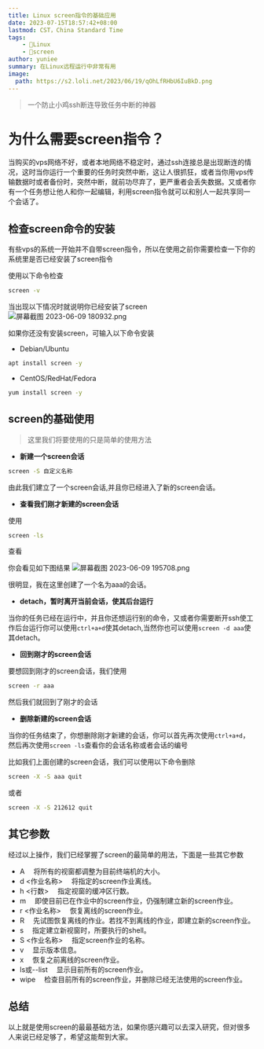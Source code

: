 ```yaml
---
title: Linux screen指令的基础应用
date: 2023-07-15T18:57:42+08:00
lastmod: CST，China Standard Time
tags: 
    - 🐘Linux
    - 🍌screen
author: yuniee
summary: 在Linux远程运行中非常有用
image: 
  path: https://s2.loli.net/2023/06/19/qOhLfRHbU6IuBkD.png
---
```


> 一个防止小鸡ssh断连导致任务中断的神器

# 为什么需要screen指令？
当购买的vps网络不好，或者本地网络不稳定时，通过ssh连接总是出现断连的情况，这时当你运行一个重要的任务时突然中断，这让人很抓狂，或者当你用vps传输数据时或者备份时，突然中断，就前功尽弃了，更严重者会丢失数据。又或者你有一个任务想让他人和你一起编辑，利用screen指令就可以和别人一起共享同一个会话了。

## 检查screen命令的安装
有些vps的系统一开始并不自带screen指令，所以在使用之前你需要检查一下你的系统里是否已经安装了screen指令

使用以下命令检查

```bash
screen -v
```
当出现以下情况时就说明你已经安装了screen
![屏幕截图 2023-06-09 180932.png](https://s2.loli.net/2023/06/19/6ke5zuvj3pLICdl.png)



如果你还没有安装screen，可输入以下命令安装

-  Debian/Ubuntu

```bash
apt install screen -y
```
- CentOS/RedHat/Fedora
```bash
yum install screen -y
```
## screen的基础使用
>这里我们将要使用的只是简单的使用方法

- **新建一个screen会话**
```bash
screen -S 自定义名称
```
由此我们建立了一个screen会话,并且你已经进入了新的screen会话。

- **查看我们刚才新建的screen会话**

使用

```bash
screen -ls
```
查看

你会看见如下图结果
![屏幕截图 2023-06-09 195708.png](https://s2.loli.net/2023/06/19/tRKDgCBHwo9XfOM.png)

很明显，我在这里创建了一个名为aaa的会话。

- **detach，暂时离开当前会话，使其后台运行**


当你的任务已经在运行中，并且你还想运行别的命令，又或者你需要断开ssh使工作后台运行你可以使用`ctrl+a+d`使其detach,当然你也可以使用``screen -d aaa``使其detach。

- **回到刚才的screen会话**


要想回到刚才的screen会话，我们使用
```bash
screen -r aaa
```
然后我们就回到了刚才的会话


- **删除新建的screen会话**


当你的任务结束了，你想删除刚才新建的会话，你可以首先再次使用`ctrl+a+d`，然后再次使用`screen -ls`查看你的会话名称或者会话的编号

比如我们上面创建的screen会话，我们可以使用以下命令删除
```bash
screen -X -S aaa quit
```
或者

```bash
screen -X -S 212612 quit
```
## 其它参数
经过以上操作，我们已经掌握了screen的最简单的用法，下面是一些其它参数
- A 　将所有的视窗都调整为目前终端机的大小。
- d <作业名称> 　将指定的screen作业离线。
- h <行数> 　指定视窗的缓冲区行数。
- m 　即使目前已在作业中的screen作业，仍强制建立新的screen作业。
- r <作业名称> 　恢复离线的screen作业。
- R 　先试图恢复离线的作业。若找不到离线的作业，即建立新的screen作业。
- s 　指定建立新视窗时，所要执行的shell。
- S <作业名称> 　指定screen作业的名称。
- v 　显示版本信息。
- x 　恢复之前离线的screen作业。
- ls或--list 　显示目前所有的screen作业。
- wipe 　检查目前所有的screen作业，并删除已经无法使用的screen作业。
## 总结
以上就是使用screen的最最基础方法，如果你感兴趣可以去深入研究，但对很多人来说已经足够了，希望这能帮到大家。
